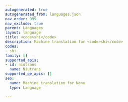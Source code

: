 ```yaml
---
autogenerated: true
autogenerated_from: languages.json
nav_order: 999
nav_exclude: true
parent: Languages
layout: language
title: <code>shi</code>
description: Machine translation for <code>shi</code>
codes:
- shi
family: []
supported_apis:
- id: niutrans
  name: Niutrans
supported_qe_apis: []
seo:
  name: Machine translation for None
  type: Language

---
```


